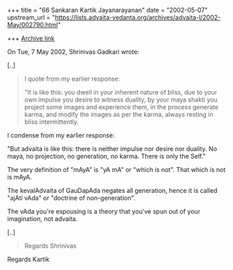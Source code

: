 +++
title = "66 Sankaran Kartik Jayanarayanan"
date = "2002-05-07"
upstream_url = "https://lists.advaita-vedanta.org/archives/advaita-l/2002-May/002790.html"

+++
[Archive link](https://lists.advaita-vedanta.org/archives/advaita-l/2002-May/002790.html)

On Tue, 7 May 2002, Shrinivas Gadkari wrote:

[..]

> I quote from my earlier response:
>
> "It is like this: you dwell in your inherent nature of bliss, due to
> your own impulse you desire to witness duality, by your maya shakti
> you project some images and experience them, in the process generate
> karma, and modify the images as per the karma, always resting in
> bliss intermittently.
>

I condense from my earlier response:

"But advaita is like this: there is neither impulse nor desire nor
duality. No maya, no projection, no generation, no karma. There is only
the Self."

The very definition of "mAyA" is "yA mA" or "which is not".
That which is not is mAyA.

The kevalAdvaita of GauDapAda negates all generation, hence it is called
"ajAti vAda" or "doctrine of non-generation".

The vAda you're espousing is a theory that you've spun out of your
imagination, not advaita.

[..]

> Regards
> Shrinivas
>

Regards
Kartik

